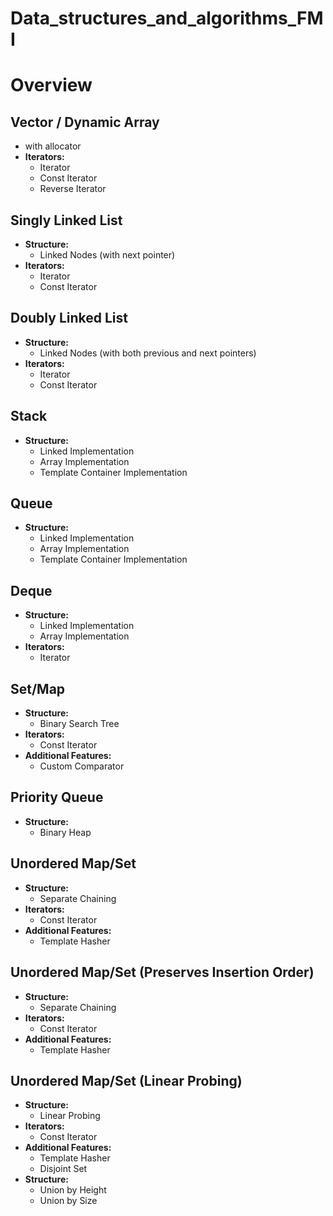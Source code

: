 # Data_structures_and_algorithms_FMI

# Overview

## Vector / Dynamic Array
  - with allocator
  - **Iterators:**
    - Iterator
    - Const Iterator
    - Reverse Iterator

## Singly Linked List
  - **Structure:**
    - Linked Nodes (with next pointer)
  - **Iterators:**
    - Iterator
    - Const Iterator

## Doubly Linked List
  - **Structure:**
    - Linked Nodes (with both previous and next pointers)
  - **Iterators:**
    - Iterator
    - Const Iterator
      
## Stack
  - **Structure:**
    - Linked Implementation
    - Array Implementation
    - Template Container Implementation
      
## Queue
  - **Structure:**
    - Linked Implementation
    - Array Implementation
    - Template Container Implementation
      
## Deque
  - **Structure:**
    - Linked Implementation
    - Array Implementation
  - **Iterators:**
    - Iterator
      
## Set/Map
  - **Structure:**
    - Binary Search Tree
  - **Iterators:**
    - Const Iterator
  - **Additional Features:**
    - Custom Comparator
      
## Priority Queue
  - **Structure:**
    - Binary Heap
      
## Unordered Map/Set
  - **Structure:**
    - Separate Chaining
  - **Iterators:**
    - Const Iterator
  - **Additional Features:**
    - Template Hasher
      
## Unordered Map/Set (Preserves Insertion Order)
  - **Structure:**
    - Separate Chaining
  - **Iterators:**
    - Const Iterator
  - **Additional Features:**
    - Template Hasher
      
## Unordered Map/Set (Linear Probing)
  - **Structure:**
    - Linear Probing
  - **Iterators:**
    - Const Iterator
  - **Additional Features:**
    - Template Hasher
    - Disjoint Set
  - **Structure:**
    - Union by Height
    - Union by Size
